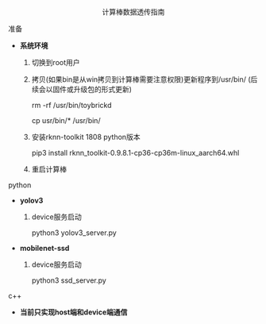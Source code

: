 <center>计算棒数据透传指南</center>


准备

   - **系统环境**
	
		1. 切换到root用户
		2. 拷贝(如果bin是从win拷贝到计算棒需要注意权限)更新程序到/usr/bin/ (后续会以固件或升级包的形式更新)
		
			rm -rf /usr/bin/toybrickd 
			
			cp usr/bin/* /usr/bin/
		3. 安装rknn-toolkit 1808 python版本
		
			pip3 install rknn_toolkit-0.9.8.1-cp36-cp36m-linux_aarch64.whl
		4. 重启计算棒

python
   
   - **yolov3**
   
		1. device服务启动
		
			python3 yolov3_server.py 

   - **mobilenet-ssd**

		1. device服务启动
		
			python3 ssd_server.py


c++  

   - **当前只实现host端和device端通信**
